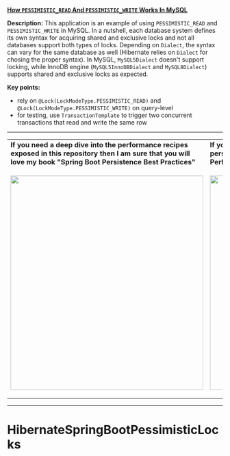 **[How `PESSIMISTIC_READ` And `PESSIMISTIC_WRITE` Works In MySQL](https://github.com/AnghelLeonard/Hibernate-SpringBoot/tree/master/HibernateSpringBootPessimisticLocks)**
 
**Description:** This application is an example of using `PESSIMISTIC_READ` and `PESSIMISTIC_WRITE` in MySQL. In a nutshell, each database system defines its own syntax for acquiring shared and exclusive locks and not all databases support both types of locks. Depending on `Dialect`, the syntax can vary for the same database as well (Hibernate relies on `Dialect` for chosing the proper syntax). In MySQL, `MySQL5Dialect` doesn't support locking, while InnoDB engine (`MySQL5InnoDBDialect` and `MySQL8Dialect`) supports shared and exclusive locks as expected.

**Key points:**
- rely on `@Lock(LockModeType.PESSIMISTIC_READ)` and `@Lock(LockModeType.PESSIMISTIC_WRITE)` on query-level
- for testing, use `TransactionTemplate` to trigger two concurrent transactions that read and write the same row
     
-----------------------------------------------------------------------------------------------------------------------    
<table>
     <tr><td><b>If you need a deep dive into the performance recipes exposed in this repository then I am sure that you will love my book "Spring Boot Persistence Best Practices"</b></td><td><b>If you need a hand of tips and illustrations of 100+ Java persistence performance issues then "Java Persistence Performance Illustrated Guide" is for you.</b></td></tr>
     <tr><td>
<a href="https://www.apress.com/us/book/9781484256251"><p align="left"><img src="https://github.com/AnghelLeonard/Hibernate-SpringBoot/blob/master/Spring%20Boot%20Persistence%20Best%20Practices.jpg" height="500" width="450"/></p></a>
</td><td>
<a href="https://leanpub.com/java-persistence-performance-illustrated-guide"><p align="right"><img src="https://github.com/AnghelLeonard/Hibernate-SpringBoot/blob/master/Java%20Persistence%20Performance%20Illustrated%20Guide.jpg" height="500" width="450"/></p></a>
</td></tr></table>

-----------------------------------------------------------------------------------------------------------------------    
# HibernateSpringBootPessimisticLocks
